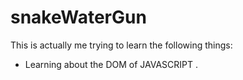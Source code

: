 # snakeWaterGun
This is actually me trying to learn the following things:
- Learning about the DOM of JAVASCRIPT .